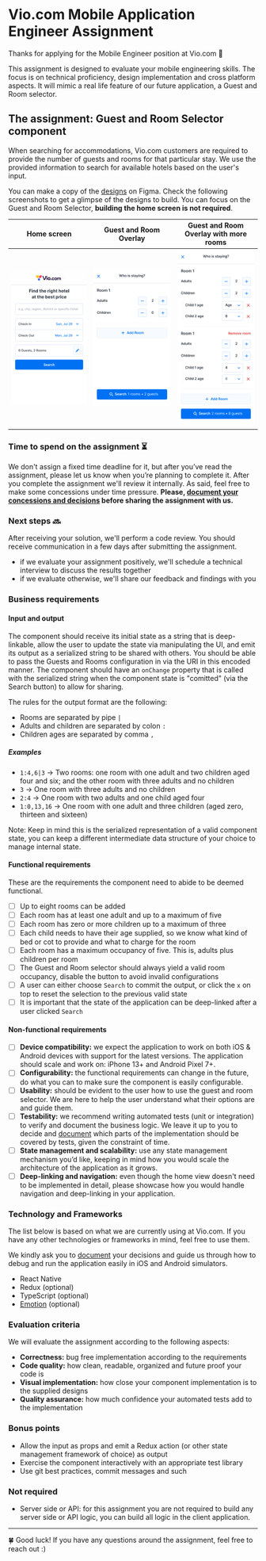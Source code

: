 # Vio.com Mobile Application Engineer Assignment

Thanks for applying for the Mobile Engineer position at Vio.com 🎉

This assignment is designed to evaluate your mobile engineering skills. The focus is on technical proficiency, design implementation and cross platform aspects. It will mimic a real life feature of our future application, a Guest and Room selector.

## The assignment: Guest and Room Selector component

When searching for accommodations, Vio.com customers are required to provide the number of guests and rooms for that particular stay. We use the provided information to search for available hotels based on the user's input.

You can make a copy of the [designs](https://www.figma.com/community/file/1279439444885116231/Vio.com---Guest-Picker-Assessment-(Community)) on Figma. Check the following screenshots to get a glimpse of the designs to build. You can focus on the Guest and Room Selector, **building the home screen is not required**.

| Home screen                     | Guest and Room Overlay                                                      | Guest and Room Overlay with more rooms                                                                         |
| ------------------------------- | --------------------------------------------------------------------------- | -------------------------------------------------------------------------------------------------------------- |
| ![Home](Home.png 'Home screen') | ![Guest and Room Overlay](GuestPicker-Default.png 'Guest and Room Overlay') | ![Guest and Room Overlay with more rooms](GuestPicker-More-Rooms.png 'Guest and Room Overlay with more rooms') |

### Time to spend on the assignment ⏳

We don't assign a fixed time deadline for it, but after you’ve read the assignment, please let us know when you’re planning to complete it. After you complete the assignment we'll review it internally.
As said, feel free to make some concessions under time pressure. **Please, [document your concessions and decisions](DOCUMENTATION.md) before sharing the assignment with us.**

### Next steps 🔜

After receiving your solution, we'll perform a code review. You should receive communication in a few days after submitting the assignment.

- if we evaluate your assignment positively, we'll schedule a technical interview to discuss the results together
- if we evaluate otherwise, we'll share our feedback and findings with you

### Business requirements

#### Input and output

The component should receive its initial state as a string that is deep-linkable, allow the user to update the state via manipulating the UI, and emit its output as a serialized string to be shared with others. You should be able to pass the Guests and Rooms configuration in via the URI in this encoded manner. The component should have an `onChange` property that is called with the serialized string when the component state is "comitted" (via the Search button) to allow for sharing.

The rules for the output format are the following:

- Rooms are separated by pipe `|`
- Adults and children are separated by colon `:`
- Children ages are separated by comma `,`

##### Examples

- `1:4,6|3` → Two rooms: one room with one adult and two children aged four and six; and the other room with three adults and no children
- `3` → One room with three adults and no children
- `2:4` → One room with two adults and one child aged four
- `1:0,13,16` → One room with one adult and three children (aged zero, thirteen and sixteen)

Note: Keep in mind this is the serialized representation of a valid component state, you can keep a different intermediate data structure of your choice to manage internal state.

#### Functional requirements

These are the requirements the component need to abide to be deemed functional.

- [ ] Up to eight rooms can be added
- [ ] Each room has at least one adult and up to a maximum of five
- [ ] Each room has zero or more children up to a maximum of three
- [ ] Each child needs to have their age supplied, so we know what kind of bed or cot to provide and what to charge for the room
- [ ] Each room has a maximum occupancy of five. This is, adults plus children per room
- [ ] The Guest and Room selector should always yield a valid room occupancy, disable the button to avoid invalid configurations
- [ ] A user can either choose `Search` to commit the output, or click the `x` on top to reset the selection to the previous valid state
- [ ] It is important that the state of the application can be deep-linked after a user clicked `Search`

#### Non-functional requirements

- [ ] **Device compatibility:** we expect the application to work on both iOS & Android devices with support for the latest versions. The application should scale and work on: iPhone 13+ and Android Pixel 7+.
- [ ] **Configurability:** the functional requirements can change in the future, do what you can to make sure the component is easily configurable.
- [ ] **Usability:** should be evident to the user how to use the guest and room selector. We are here to help the user understand what their options are and guide them.
- [ ] **Testability:** we recommend writing automated tests (unit or integration) to verify and document the business logic. We leave it up to you to decide and [document](DOCUMENTATION.md) which parts of the implementation should be covered by tests, given the constraint of time.
- [ ] **State management and scalability:** use any state management mechanism you’d like, keeping in mind how you would scale the architecture of the application as it grows.
- [ ] **Deep-linking and navigation:** even though the home view doesn't need to be implemented in detail, please showcase how you would handle navigation and deep-linking in your application.

### Technology and Frameworks

The list below is based on what we are currently using at Vio.com. If you have any other technologies or frameworks in mind, feel free to use them.

We kindly ask you to [document](DOCUMENTATION.md) your decisions and guide us through how to debug and run the application easily in iOS and Android simulators.

- React Native
- Redux (optional)
- TypeScript (optional)
- [Emotion](https://github.com/emotion-js/emotion) (optional)

### Evaluation criteria

We will evaluate the assignment according to the following aspects:

- **Correctness:** bug free implementation according to the requirements
- **Code quality:** how clean, readable, organized and future proof your code is
- **Visual implementation:** how close your component implementation is to the supplied designs
- **Quality assurance:** how much confidence your automated tests add to the implementation

### Bonus points

- Allow the input as props and emit a Redux action (or other state management framework of choice) as output
- Exercise the component interactively with an appropriate test library
- Use git best practices, commit messages and such

### Not required

- Server side or API: for this assignment you are not required to build any server side or API logic, you can build all logic in the client application.

---

🍀 Good luck! If you have any questions around the assignment, feel free to reach out :)
